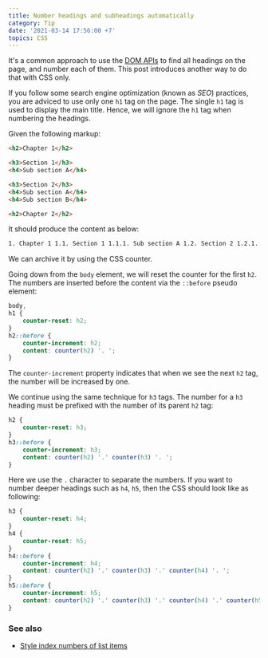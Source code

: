 ```yaml
---
title: Number headings and subheadings automatically
category: Tip
date: '2021-03-14 17:56:00 +7'
topics: CSS
---
```


It's a common approach to use the [DOM APIs](https://htmldom.dev) to find all headings on the page, and number each of them. This post introduces another way to do that with CSS only.

If you follow some search engine optimization (known as _SEO_) practices, you are adviced to use only one `h1` tag on the page. The single `h1` tag is used to display the main title. Hence, we will ignore the `h1` tag when numbering the headings.

Given the following markup:

```html
<h2>Chapter 1</h2>

<h3>Section 1</h3>
<h4>Sub section A</h4>

<h3>Section 2</h3>
<h4>Sub section A</h4>
<h4>Sub section B</h4>

<h2>Chapter 2</h2>
```

It should produce the content as below:

```html
1. Chapter 1 1.1. Section 1 1.1.1. Sub section A 1.2. Section 2 1.2.1. Sub section A 1.2.2. Sub section B 2. Chapter 2
```

We can archive it by using the CSS counter.

Going down from the `body` element, we will reset the counter for the first `h2`. The numbers are inserted before the content via the `::before` pseudo element:

```css
body,
h1 {
    counter-reset: h2;
}
h2::before {
    counter-increment: h2;
    content: counter(h2) '. ';
}
```

The `counter-increment` property indicates that when we see the next `h2` tag, the number will be increased by one.

We continue using the same technique for `h3` tags. The number for a `h3` heading must be prefixed with the number of its parent `h2` tag:

```css
h2 {
    counter-reset: h3;
}
h3::before {
    counter-increment: h3;
    content: counter(h2) '.' counter(h3) '. ';
}
```

Here we use the `.` character to separate the numbers. If you want to number deeper headings such as `h4`, `h5`, then the CSS should look like as following:

```css
h3 {
    counter-reset: h4;
}
h4 {
    counter-reset: h5;
}
h4::before {
    counter-increment: h4;
    content: counter(h2) '.' counter(h3) '.' counter(h4) '. ';
}
h5::before {
    counter-increment: h5;
    content: counter(h2) '.' counter(h3) '.' counter(h4) '.' counter(h5) '. ';
}
```

### See also

-   [Style index numbers of list items](/style-index-numbers-of-list-items.html)
